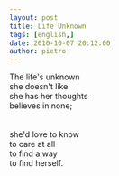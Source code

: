 ```yaml
---
layout: post
title: Life Unknown
tags: [english,]
date: 2010-10-07 20:12:00
author: pietro
---
```

The life's unknown<br/>she doesn't like<br/>she has her thoughts<br/>believes in none;<br/><br/><br/>she'd love to know<br/>to care at all<br/>to find a way<br/>to find herself.<br/>
